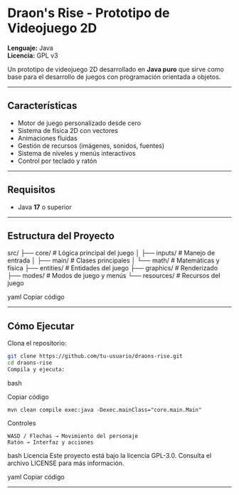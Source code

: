 # Draon's Rise - Prototipo de Videojuego 2D

**Lenguaje:** Java  
**Licencia:** GPL v3  

Un prototipo de videojuego 2D desarrollado en **Java puro** que sirve como base para el desarrollo de juegos con programación orientada a objetos.

---

## Características
- Motor de juego personalizado desde cero  
- Sistema de física 2D con vectores  
- Animaciones fluidas  
- Gestión de recursos (imágenes, sonidos, fuentes)  
- Sistema de niveles y menús interactivos  
- Control por teclado y ratón  

---

## Requisitos
- Java **17** o superior  

---

## Estructura del Proyecto
src/
├── core/ # Lógica principal del juego
│ ├── inputs/ # Manejo de entrada
│ ├── main/ # Clases principales
│ └── math/ # Matemáticas y física
├── entities/ # Entidades del juego
├── graphics/ # Renderizado
├── modes/ # Modos de juego y menús
└── resources/ # Recursos del juego

yaml
Copiar código

---

## Cómo Ejecutar

Clona el repositorio:
```bash
git clone https://github.com/tu-usuario/draons-rise.git
cd draons-rise
Compila y ejecuta:

```
bash

Copiar código
```
mvn clean compile exec:java -Dexec.mainClass="core.main.Main"
```
Controles
```
WASD / Flechas → Movimiento del personaje
Ratón → Interfaz y acciones
```
bash
Licencia
Este proyecto está bajo la licencia GPL-3.0.
Consulta el archivo LICENSE para más información.

yaml
Copiar código

---









